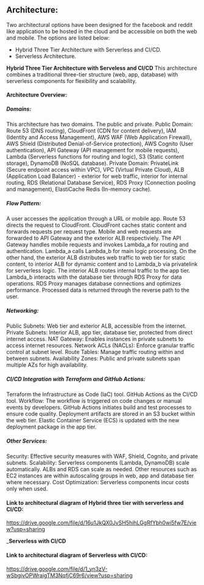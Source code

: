 ## Architecture:
Two architectural options have been designed for the facebook and reddit like application to be hosted in the cloud and be accessible on both the web and mobile. The options are listed below:
+ Hybrid Three Tier Architecture with Serverless and CI/CD.
+ Serverless Architecture.

__Hybrid Three Tier Architecture with Serveless and CI/CD__
This architecture combines a traditional three-tier structure (web, app, database) with serverless components for flexibility and scalability.
#### Architecture Overview:
##### Domains:
This architecture has two domains. The public and private.
Public Domain:
Route 53 (DNS routing), CloudFront (CDN for content delivery), IAM (Identity and Access Management), AWS WAF (Web Application Firewall), AWS Shield (Distributed Denial-of-Service protection), AWS Cognito (User authentication), API Gateway (API management for mobile requests), Lambda (Serverless functions for routing and logic), S3 (Static content storage), DynamoDB (NoSQL database).
Private Domain:
PrivateLink (Secure endpoint access within VPC), VPC (Virtual Private Cloud), ALB (Application Load Balancer) - exterior for web traffic, interior for internal routing, RDS (Relational Database Service), RDS Proxy (Connection pooling and management), ElastiCache Redis (In-memory cache).

##### Flow Pattern:
A user accesses the application through a URL or mobile app. Route 53 directs the request to CloudFront. CloudFront caches static content and forwards requests per request type. Mobile and web requests are forwarded to API Gateway and the exterior ALB respectiviely. The API Gateway handles mobile requests and invokes Lambda_a for routing and authentication. Lambda_a calls Lambda_b for main logic processing.
On the other hand, the exterior ALB distributes web traffic to web tier for static content, to interior ALB for dynamic content and to Lambda_b via privatelink for serverless logic. The interior ALB routes internal traffic to the app tier. Lambda_b interacts with the database tier through RDS Proxy for data operations. RDS Proxy manages database connections and optimizes performance. Processed data is returned through the reverse path to the user.

##### Networking:
Public Subnets: Web tier and exterior ALB, accessible from the internet.
Private Subnets: Interior ALB, app tier, database tier, protected from direct internet access.
NAT Gateway: Enables instances in private subnets to access internet resources.
Network ACLs (NACLs): Enforce granular traffic control at subnet level.
Route Tables: Manage traffic routing within and between subnets.
Availability Zones: Public and private subnets span multiple AZs for high availability.

##### CI/CD Integration with Terraform and GitHub Actions:
Terraform the Infrastructure as Code (IaC) tool. GitHub Actions as the CI/CD tool. 
Workflow:
The workflow is triggered on code changes or manual events by developers. GitHub Actions initiates build and test processes to ensure code quality. Deployment artifacts are stored in an S3 bucket within the web tier.  Elastic Container Service (ECS) is updated with the new deployment package in the app tier.

##### Other Services: 
Security: Effective security measures with WAF, Shield, Cognito, and private subnets.
Scalability: Serverless components (Lambda, DynamoDB) scale automatically. ALBs and RDS can scale as needed. Other resources such as EC2 instances are within autoscaling groups in web, app and database tier where necessary.
Cost Optimization: Serverless components incur costs only when used.

#### Link to architectural diagram of Hybrid three tier with serverless and CI/CD:
https://drive.google.com/file/d/16u1JkQX0JvSH5hihLGgRfYbh0wi5fw7E/view?usp=sharing

___Serverless with CI/CD__


#### Link to architectural diagram of Serverless with CI/CD: 
https://drive.google.com/file/d/1_yn3zV-wSbgivOPWraigTM3NqfjC69r6/view?usp=sharing

